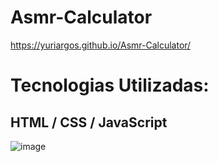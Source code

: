 # Asmr-Calculator

https://yuriargos.github.io/Asmr-Calculator/

# Tecnologias Utilizadas:
## HTML / CSS / JavaScript

![image](https://github.com/YuriArgos/Asmr-Calculator/assets/WHATS.jpeg)
